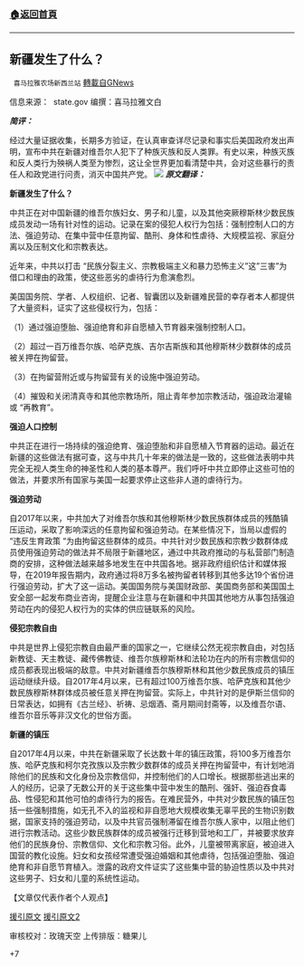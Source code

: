 ###  [:house:返回首頁](https://github.com/ourhimalayas/txt)
---

## 新疆发生了什么？
` 喜马拉雅农场新西兰站` [轉載自GNews](https://gnews.org/zh-hans/796099/)

信息来源：  state.gov 编撰：喜马拉雅文白

***简评：***

经过大量证据收集，长期多方验证，在认真审查详尽记录和事实后美国政府发出声明，宣布中共在新疆对维吾尔人犯下了种族灭族和反人类罪。有史以来，种族灭族和反人类行为殃祸人类至为惨烈，这让全世界更加看清楚中共，会对这些暴行的责任人和政党进行问责，消灭中国共产党。
![]()![](https://gnews.org/wp-content/uploads/2021/01/2005-1.jpg)
***原文翻译：***

**新疆发生了什么？**

中共正在对中国新疆的维吾尔族妇女、男子和儿童，以及其他突厥穆斯林少数民族成员发动一场有针对性的运动。记录在案的侵犯人权行为包括：强制控制人口的方法、强迫劳动、在集中营中任意拘留、酷刑、身体和性虐待、大规模监视、家庭分离以及压制文化和宗教表达。

近年来，中共以打击 “民族分裂主义、宗教极端主义和暴力恐怖主义”这”三害”为借口和理由的政策，使这些恶劣的虐待行为愈演愈烈。

美国国务院、学者、人权组织、记者、智囊团以及新疆难民营的幸存者本人都提供了大量资料，证实了这些侵权行为，包括：

（1）通过强迫堕胎、强迫绝育和非自愿植入节育器来强制控制人口。

（2）超过一百万维吾尔族、哈萨克族、吉尔吉斯族和其他穆斯林少数群体的成员被关押在拘留营。

（3）在拘留营附近或与拘留营有关的设施中强迫劳动。

（4）摧毁和关闭清真寺和其他宗教场所，阻止青年参加宗教活动，强迫政治灌输或 “再教育”。

**强迫人口控制**

中共正在进行一场持续的强迫绝育、强迫堕胎和非自愿植入节育器的运动。最近在新疆的这些做法有据可查，这与中共几十年来的做法是一致的，这些做法表明中共完全无视人类生命的神圣性和人类的基本尊严。我们呼吁中共立即停止这些可怕的做法，并要求所有国家与美国一起要求停止这些非人道的虐待行为。

**强迫劳动**

自2017年以来，中共加大了对维吾尔族和其他穆斯林少数民族群体成员的残酷镇压运动，采取了影响深远的任意拘留和强迫劳动。在某些情况下，当局以虚假的 “违反生育政策 “为由拘留这些群体的成员。中共针对少数民族和宗教少数群体成员使用强迫劳动的做法并不局限于新疆地区，通过中共政府推动的与私营部门制造商的安排，这种做法越来越多地发生在中共国各地。据非政府组织估计和媒体报导，在2019年报告期内，政府通过将8万多名被拘留者转移到其他多达19个省份进行强迫劳动，扩大了这一运动。美国国务院与美国财政部、美国商务部和美国国土安全部一起发布商业咨询，提醒企业注意与在新疆和中共国其他地方从事包括强迫劳动在内的侵犯人权行为的实体的供应链联系的风险。

**侵犯宗教自由**

中共是世界上侵犯宗教自由最严重的国家之一，它继续公然无视宗教自由，对包括新教徒、天主教徒、藏传佛教徒、维吾尔族穆斯林和法轮功在内的所有宗教信仰的成员都表现出极端的敌意。中共对新疆维吾尔族穆斯林和其他少数民族成员的镇压运动继续升级。自2017年4月以来，已有超过100万维吾尔族、哈萨克族和其他少数民族穆斯林群体成员被任意关押在拘留营。实际上，中共针对的是伊斯兰信仰的日常表达，如拥有《古兰经》、祈祷、忌烟酒、斋月期间封斋等，以及维吾尔语、维吾尔音乐等非汉文化的世俗方面。

**新疆的镇压**

自2017年4月以来，中共在新疆采取了长达数十年的镇压政策，将100多万维吾尔族、哈萨克族和柯尔克孜族以及宗教少数群体的成员关押在拘留营中，有计划地消除他们的民族和文化身份及宗教信仰，并控制他们的人口增长。根据那些逃出来的人的经历，记录了无数公开的关于这些集中营中发生的酷刑、强奸、强迫吞食毒品、性侵犯和其他可怕的虐待行为的报告。在难民营外，中共对少数民族的镇压包括一些强制措施，如无孔不入的监视和非自愿地大规模收集无辜平民的生物识别数据，国家支持的强迫劳动，以及中共官员强制滞留在维吾尔族人家中，以阻止他们进行宗教活动。这些少数民族群体的成员被强行迁移到营地和工厂，并被要求放弃他们的民族身份、宗教信仰、文化和宗教习俗。此外，儿童被带离家庭，被迫进入国营的教化设施。妇女和女孩经常遭受强迫婚姻和其他虐待，包括强迫堕胎、强迫绝育和非自愿节育植入。泄露的政府文件证实了这些集中营的胁迫性质以及中共对这些男子、妇女和儿童的系统性运动。

【文章仅代表作者个人观点】

[援引原文](https://www.state.gov/ccpabuses#background)
[援引原文2](https://www.state.gov/chinas-disregard-for-human-rights)

审核校对：玫瑰天空
上传排版：糖果儿

+7
